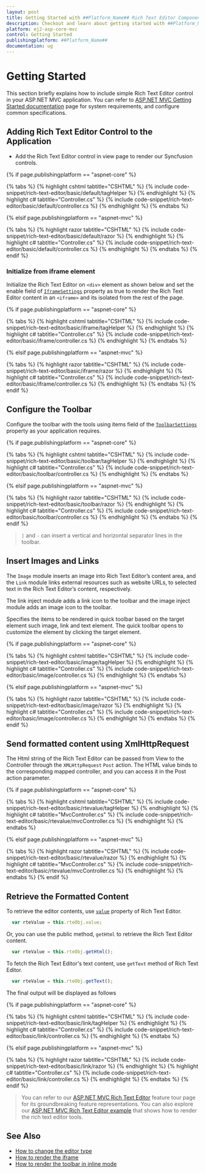 ```yaml
---
layout: post
title: Getting Started with ##Platform_Name## Rich Text Editor Component
description: Checkout and learn about getting started with ##Platform_Name## Rich Text Editor component of Syncfusion Essential JS 2 and more details.
platform: ej2-asp-core-mvc
control: Getting Started
publishingplatform: ##Platform_Name##
documentation: ug
---
```



# Getting Started

This section briefly explains how to include simple Rich Text Editor control in your ASP.NET MVC application. You can refer to [ASP.NET MVC Getting Started documentation](../getting-started/) page for system requirements, and configure common specifications.

## Adding Rich Text Editor Control to the Application

* Add the Rich Text Editor control in view page to render our Syncfusion controls.

{% if page.publishingplatform == "aspnet-core" %}

{% tabs %}
{% highlight cshtml tabtitle="CSHTML" %}
{% include code-snippet/rich-text-editor/basic/default/tagHelper %}
{% endhighlight %}
{% highlight c# tabtitle="Controller.cs" %}
{% include code-snippet/rich-text-editor/basic/default/controller.cs %}
{% endhighlight %}
{% endtabs %}

{% elsif page.publishingplatform == "aspnet-mvc" %}

{% tabs %}
{% highlight razor tabtitle="CSHTML" %}
{% include code-snippet/rich-text-editor/basic/default/razor %}
{% endhighlight %}
{% highlight c# tabtitle="Controller.cs" %}
{% include code-snippet/rich-text-editor/basic/default/controller.cs %}
{% endhighlight %}
{% endtabs %}
{% endif %}



### Initialize from iframe element

Initialize the Rich Text Editor on `<div>` element as shown below and set the enable field of [`IframeSettings`](https://help.syncfusion.com/cr/aspnetcore-js2/Syncfusion.EJ2.RichTextEditor.RichTextEditorBuilder.html#Syncfusion_EJ2_RichTextEditor_RichTextEditorBuilder_IframeSettings_Syncfusion_EJ2_RichTextEditor_RichTextEditorIFrameSettings_) property as true to render the Rich Text Editor content in an `<iframe>` and its isolated from the rest of the page.

{% if page.publishingplatform == "aspnet-core" %}

{% tabs %}
{% highlight cshtml tabtitle="CSHTML" %}
{% include code-snippet/rich-text-editor/basic/iframe/tagHelper %}
{% endhighlight %}
{% highlight c# tabtitle="Controller.cs" %}
{% include code-snippet/rich-text-editor/basic/iframe/controller.cs %}
{% endhighlight %}
{% endtabs %}

{% elsif page.publishingplatform == "aspnet-mvc" %}

{% tabs %}
{% highlight razor tabtitle="CSHTML" %}
{% include code-snippet/rich-text-editor/basic/iframe/razor %}
{% endhighlight %}
{% highlight c# tabtitle="Controller.cs" %}
{% include code-snippet/rich-text-editor/basic/iframe/controller.cs %}
{% endhighlight %}
{% endtabs %}
{% endif %}



## Configure the Toolbar

Configure the toolbar with the tools using items field of the [`ToolbarSettings`](https://help.syncfusion.com/cr/aspnetcore-js2/Syncfusion.EJ2.RichTextEditor.RichTextEditorBuilder.html#Syncfusion_EJ2_RichTextEditor_RichTextEditorBuilder_ToolbarSettings_Syncfusion_EJ2_RichTextEditor_RichTextEditorToolbarSettings_) property as your application requires.

{% if page.publishingplatform == "aspnet-core" %}

{% tabs %}
{% highlight cshtml tabtitle="CSHTML" %}
{% include code-snippet/rich-text-editor/basic/toolbar/tagHelper %}
{% endhighlight %}
{% highlight c# tabtitle="Controller.cs" %}
{% include code-snippet/rich-text-editor/basic/toolbar/controller.cs %}
{% endhighlight %}
{% endtabs %}

{% elsif page.publishingplatform == "aspnet-mvc" %}

{% tabs %}
{% highlight razor tabtitle="CSHTML" %}
{% include code-snippet/rich-text-editor/basic/toolbar/razor %}
{% endhighlight %}
{% highlight c# tabtitle="Controller.cs" %}
{% include code-snippet/rich-text-editor/basic/toolbar/controller.cs %}
{% endhighlight %}
{% endtabs %}
{% endif %}



> `|` and `-` can insert a vertical and horizontal separator lines in the toolbar.

## Insert Images and Links

The `Image` module inserts an image into Rich Text Editor’s content area, and the `Link` module links external resources such as website URLs, to selected text in the Rich Text Editor’s content, respectively.

The link inject module adds a link icon to the toolbar and the image inject module adds an image icon to the toolbar.

Specifies the items to be rendered in quick toolbar based on the target element such image, link and text element. The quick toolbar opens to customize the element by clicking the target element.

{% if page.publishingplatform == "aspnet-core" %}

{% tabs %}
{% highlight cshtml tabtitle="CSHTML" %}
{% include code-snippet/rich-text-editor/basic/image/tagHelper %}
{% endhighlight %}
{% highlight c# tabtitle="Controller.cs" %}
{% include code-snippet/rich-text-editor/basic/image/controller.cs %}
{% endhighlight %}
{% endtabs %}

{% elsif page.publishingplatform == "aspnet-mvc" %}

{% tabs %}
{% highlight razor tabtitle="CSHTML" %}
{% include code-snippet/rich-text-editor/basic/image/razor %}
{% endhighlight %}
{% highlight c# tabtitle="Controller.cs" %}
{% include code-snippet/rich-text-editor/basic/image/controller.cs %}
{% endhighlight %}
{% endtabs %}
{% endif %}



## Send formatted content using XmlHttpRequest

The Html string of the Rich Text Editor can be passed from View to the Controller through the `XMLHttpRequest` `Post` action. The HTML value binds to the corresponding mapped controller, and you can access it in the Post action parameter.

{% if page.publishingplatform == "aspnet-core" %}

{% tabs %}
{% highlight cshtml tabtitle="CSHTML" %}
{% include code-snippet/rich-text-editor/basic/rtevalue/tagHelper %}
{% endhighlight %}
{% highlight c# tabtitle="MvcController.cs" %}
{% include code-snippet/rich-text-editor/basic/rtevalue/mvcController.cs %}
{% endhighlight %}
{% endtabs %}

{% elsif page.publishingplatform == "aspnet-mvc" %}

{% tabs %}
{% highlight razor tabtitle="CSHTML" %}
{% include code-snippet/rich-text-editor/basic/rtevalue/razor %}
{% endhighlight %}
{% highlight c# tabtitle="MvcController.cs" %}
{% include code-snippet/rich-text-editor/basic/rtevalue/mvcController.cs %}
{% endhighlight %}
{% endtabs %}
{% endif %}



## Retrieve the Formatted Content

To retrieve the editor contents, use [`value`](https://help.syncfusion.com/cr/aspnetcore-js2/Syncfusion.EJ2.RichTextEditor.RichTextEditor.html#Syncfusion_EJ2_RichTextEditor_RichTextEditor_Value) property of Rich Text Editor.

```javascript
  var rteValue = this.rteObj.value;
```

Or, you can use the public method, `getHtml` to retrieve the Rich Text Editor content.

```javascript
  var rteValue = this.rteObj.getHtml();
```

To fetch the Rich Text Editor's text content, use `getText` method of Rich Text Editor.

```javascript
  var rteValue = this.rteObj.getText();
```

The final output will be displayed as follows

{% if page.publishingplatform == "aspnet-core" %}

{% tabs %}
{% highlight cshtml tabtitle="CSHTML" %}
{% include code-snippet/rich-text-editor/basic/link/tagHelper %}
{% endhighlight %}
{% highlight c# tabtitle="Controller.cs" %}
{% include code-snippet/rich-text-editor/basic/link/controller.cs %}
{% endhighlight %}
{% endtabs %}

{% elsif page.publishingplatform == "aspnet-mvc" %}

{% tabs %}
{% highlight razor tabtitle="CSHTML" %}
{% include code-snippet/rich-text-editor/basic/link/razor %}
{% endhighlight %}
{% highlight c# tabtitle="Controller.cs" %}
{% include code-snippet/rich-text-editor/basic/link/controller.cs %}
{% endhighlight %}
{% endtabs %}
{% endif %}



> You can refer to our [ASP.NET MVC Rich Text Editor](https://www.syncfusion.com/aspnet-mvc-ui-controls/wysiwyg-rich-text-editor) feature tour page for its groundbreaking feature representations. You can also explore our [ASP.NET MVC Rich Text Editor example](https://ej2.syncfusion.com/aspnetmvc/RichTextEditor/DefaultFunctionalities#/material) that shows how to render the rich text editor tools.

## See Also

* [How to change the editor type](./formation/)
* [How to render the iframe](./iframe/)
* [How to render the toolbar in inline mode](./inline-mode/)